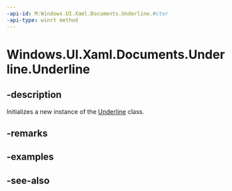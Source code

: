 ```yaml
---
-api-id: M:Windows.UI.Xaml.Documents.Underline.#ctor
-api-type: winrt method
---
```


<!-- Method syntax
public Underline()
-->

# Windows.UI.Xaml.Documents.Underline.Underline

## -description
Initializes a new instance of the [Underline](underline.md) class.


## -remarks

## -examples

## -see-also
